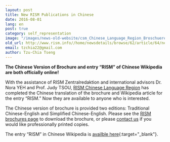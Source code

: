 ```yaml
---
layout: post
title: New RISM Publications in Chinese
date: 2016-08-01
lang: en
post: true
category: self_representation
image: "/images/news-old-website/csm_Chinese_Language_Region_Broschuere_Wikipedia_02_fc4349323c.jpg"
old_url: http://www.rism.info//home/newsdetails/browse/62/article/64/new-rism-publications-in-chinese.html
email: tzchia22@gmail.com
author: Tzu-Chia Tseng
---
```



**The Chinese Version of Brochure and entry “RISM” of Chinese Wikipedia are both officially online!**

With the assistance of RISM Zentralredaktion and international advisors Dr. Nora YEH and Prof. Judy TSOU, [RISM Chinese Language Region](/workgroups/chinese-language-region/home.html#c3185) has completed the Chinese translation of the brochure and Wikipedia article for the entry “RISM.” Now they are available to anyone who is interested.

The Chinese version of brochure is provided two editions: Traditional Chinese-English and Simplified Chinese-English. Please see the [RISM brochures page](/publications/brochures.html) to download the brochure, or please [contact us](mailto:tzchia22@gmail.com) if you would like professionally printed copies.

The entry “RISM” in Chinese Wikipedia is [availble here](https://zh.wikipedia.org/wiki/%E5%9C%8B%E9%9A%9B%E9%9F%B3%E6%A8%82%E6%96%87%E7%8D%BB%E8%B3%87%E6%BA%90%E7%B8%BD%E7%9B%AE){:target="_blank"}.

